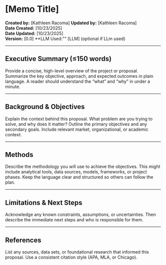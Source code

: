# [Memo Title]

**Created by:** [Kathleen Racoma]
**Updated by:** [Kathleen Racoma]  
**Date Created:** [10/23/2025]  
**Date Updated:** [10/23/2025]  
**Version:** [0.0]
**LLM Used:"" [LLM] (optional if LLm used)

---

## Executive Summary (≤150 words)
Provide a concise, high-level overview of the project or proposal. Summarize the key objective, approach, and expected outcomes in plain language. A reader should understand the “what” and “why” in under a minute.

---

## Background & Objectives
Explain the context behind this proposal. What problem are you trying to solve, and why does it matter? Outline the primary objectives and any secondary goals. Include relevant market, organizational, or academic context.

---

## Methods
Describe the methodology you will use to achieve the objectives. This might include analytical tools, data sources, models, frameworks, or project phases. Keep the language clear and structured so others can follow the plan.

---

## Limitations & Next Steps
Acknowledge any known constraints, assumptions, or uncertainties. Then describe the immediate next steps and who is responsible for them.

---

## References
List any sources, data sets, or foundational research that informed this proposal. Use a consistent citation style (APA, MLA, or Chicago).
